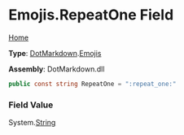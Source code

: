 # Emojis\.RepeatOne Field

[Home](../../../README.md)

**Type**: [DotMarkdown](../../README.md)\.[Emojis](../README.md)

**Assembly**: DotMarkdown\.dll

```csharp
public const string RepeatOne = ":repeat_one:"
```

### Field Value

System\.[String](https://docs.microsoft.com/en-us/dotnet/api/system.string)